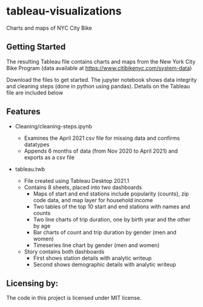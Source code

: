 # tableau-visualizations
Charts and maps of NYC City Bike

## Getting Started

The resulting Tableau file contains charts and maps from the New York City Bike Program (data available at https://www.citibikenyc.com/system-data)

Download the files to get started. The jupyter notebook shows data integrity and cleaning steps (done in python using pandas). Details on the Tableau file are included below

## Features

- Cleaning/cleaning-steps.ipynb
  - Examines the April 2021 csv file for missing data and confirms datatypes
  - Appends 6 months of data (from Nov 2020 to April 2021) and exports as a csv file

- tableau.twb
  - File created using Tableau Desktop 2021.1
  - Contains 8 sheets, placed into two dashboards
    - Maps of start and end stations include popularity (counts), zip code data, and map layer for household income
    - Two tables of the top 10 start and end stations with names and counts
    - Two line charts of trip duration, one by birth year and the other by age
    - Bar charts of count and trip duration by gender (men and women)
    - Timeseries line chart by gender (men and women)
  - Story contains both dashboards
    - First shows station details with analytic writeup
    - Second shows demographic details with analytic writeup 

## Licensing by:

The code in this project is licensed under MIT license.
